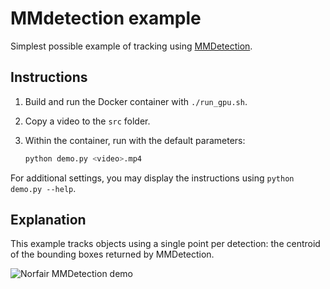 # MMdetection example

Simplest possible example of tracking using [MMDetection](https://github.com/open-mmlab/mmdetection).

## Instructions

1. Build and run the Docker container with `./run_gpu.sh`.
2. Copy a video to the `src` folder.
3. Within the container, run with the default parameters:

   ```bash
   python demo.py <video>.mp4
   ```

For additional settings, you may display the instructions using `python demo.py --help`.

## Explanation

This example tracks objects using a single point per detection: the centroid of the bounding boxes returned by MMDetection.

![Norfair MMDetection demo](../../docs/videos/traffic_mmdet.gif)
